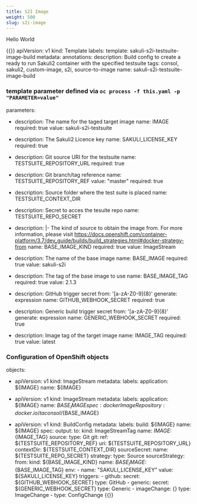 ```yaml
---
title: S2I Image
weight: 500
slug: s2i-image
---
```


Hello World


{{<highlight bash>}}
apiVersion: v1
kind: Template
labels:
  template: sakuli-s2i-testsuite-image-build
metadata:
  annotations:
    description: Build config to create a ready to run Sakuli2 container with the specified testsuite
    tags: consol, sakuli2, custom-image, s2i, source-to-image
  name: sakuli-s2i-testsuite-image-build
### template parameter defined via `oc process -f this.yaml -p "PARAMETER=value"`
parameters:
  - description: The name for the taged target image
    name: IMAGE
    required: true
    value: sakuli-s2i-testsuite

  - description: The Sakuli2 Licence key
    name: SAKULI_LICENSE_KEY
    required: true

  - description: Git source URI for the testsuite
    name: TESTSUITE_REPOSITORY_URL
    required: true

  - description: Git branch/tag reference
    name: TESTSUITE_REPOSITORY_REF
    value: "master"
    required: true

  - description: Source folder where the test suite is placed
    name: TESTSUITE_CONTEXT_DIR

  - description: Secret to acces the tesuite repo
    name: TESTSUITE_REPO_SECRET

  - description: |-
      The kind of source to obtain the image from. For more information, please visit
      https://docs.openshift.com/container-platform/3.7/dev_guide/builds/build_strategies.html#docker-strategy-from
    name: BASE_IMAGE_KIND
    required: true
    value: ImageStream

  - description: The name of the base image
    name: BASE_IMAGE
    required: true
    value: sakuli-s2i

  - description: The tag of the base image to use
    name: BASE_IMAGE_TAG
    required: true
    value: 2.1.3

  - description: GitHub trigger secret
    from: '[a-zA-Z0-9]{8}'
    generate: expression
    name: GITHUB_WEBHOOK_SECRET
    required: true

  - description: Generic build trigger secret
    from: '[a-zA-Z0-9]{8}'
    generate: expression
    name: GENERIC_WEBHOOK_SECRET
    required: true

  - description: Image tag of the target image
    name: IMAGE_TAG
    required: true
    value: latest

### Configuration of OpenShift objects
objects:
  - apiVersion: v1
    kind: ImageStream
    metadata:
      labels:
        application: ${IMAGE}
      name: ${IMAGE}

  - apiVersion: v1
    kind: ImageStream
    metadata:
      labels:
        application: ${IMAGE}
      name: ${BASE_IMAGE}
    spec:
      dockerImageRepository: docker.io/taconsol/${BASE_IMAGE}

  - apiVersion: v1
    kind: BuildConfig
    metadata:
      labels:
        build: ${IMAGE}
      name: ${IMAGE}
    spec:
      output:
        to:
          kind: ImageStreamTag
          name: ${IMAGE}:${IMAGE_TAG}
      source:
        type: Git
        git:
          ref: ${TESTSUITE_REPOSITORY_REF}
          uri: ${TESTSUITE_REPOSITORY_URL}
        contextDir: ${TESTSUITE_CONTEXT_DIR}
        sourceSecret:
          name: ${TESTSUITE_REPO_SECRET}
      strategy:
        type: Source
        sourceStrategy:
          from:
            kind: ${BASE_IMAGE_KIND}
            name: ${BASE_IMAGE}:${BASE_IMAGE_TAG}
          env:
            - name: "SAKULI_LICENSE_KEY"
              value: ${SAKULI_LICENSE_KEY}
      triggers:
        - github:
            secret: ${GITHUB_WEBHOOK_SECRET}
          type: GitHub
        - generic:
            secret: ${GENERIC_WEBHOOK_SECRET}
          type: Generic
        - imageChange: {}
          type: ImageChange
        - type: ConfigChange
{{</highlight>}}
